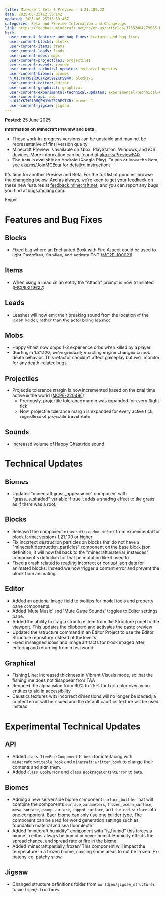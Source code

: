 ```yaml
---
title: Minecraft Beta & Preview - 1.21.100.22
date: 2025-06-23T12:50:14Z
updated: 2025-06-25T15:39:46Z
categories: Beta and Preview Information and Changelogs
link: https://feedback.minecraft.net/hc/en-us/articles/37552064279565-Minecraft-Beta-Preview-1-21-100-22
hash:
  user-content-features-and-bug-fixes: features-and-bug-fixes
  user-content-blocks: blocks
  user-content-items: items
  user-content-leads: leads
  user-content-mobs: mobs
  user-content-projectiles: projectiles
  user-content-sounds: sounds
  user-content-technical-updates: technical-updates
  user-content-biomes: biomes
  h_01JYKT9S1R3CYXZA599ZKPS94V: blocks-1
  user-content-editor: editor
  user-content-graphical: graphical
  user-content-experimental-technical-updates: experimental-technical-updates
  user-content-api: api
  h_01JYKT9S1RMQPWJYKZS2RE9TXB: biomes-1
  user-content-jigsaw: jigsaw
---
```


**Posted:** 25 June 2025

**Information on Minecraft Preview and Beta:**

- These work-in-progress versions can be unstable and may not be representative of final version quality
- Minecraft Preview is available on Xbox, PlayStation, Windows, and iOS devices. More information can be found at [aka.ms/PreviewFAQ](https://aka.ms/PreviewFAQ)
- The beta is available on Android (Google Play). To join or leave the beta, see [aka.ms/JoinMCBeta](https://aka.ms/JoinMCBeta) for detailed instructions

It's time for another Preview and Beta! For the full list of goodies, browse the changelog below. And as always, we’re keen to get your feedback on these new features at [feedback.minecraft.net](http://feedback.minecraft.net/), and you can report any bugs you find at [bugs.mojang.com](http://bugs.mojang.com/).

Enjoy!

# Features and Bug Fixes

## Blocks

- Fixed bug where an Enchanted Book with Fire Aspect could be used to light Campfires, Candles, and activate TNT ([MCPE-100021](https://bugs.mojang.com/browse/MCPE-100021))

## Items

- When using a Lead on an entity the "Attach" prompt is now translated ([MCPE-219627](https://bugs.mojang.com/browse/MCPE-219627))

## Leads

- Leashes will now emit their breaking sound from the location of the leash holder, rather than the actor being leashed

## Mobs

- Happy Ghast now drops 1-3 experience orbs when killed by a player
- Starting in 1.21.100, we’re gradually enabling engine changes to mob death behavior. This refactor shouldn’t affect gameplay but we’ll monitor for any death-related bugs.

## Projectiles

- Projectile tolerance margin is now incremented based on the total time active in the world ([MCPE-220496](https://bugs.mojang.com/browse/MCPE-220496))
  - Previously, projectile tolerance margin was expanded for every flight tick
  - Now, projectile tolerance margin is expanded for every active tick, regardless of projectile travel state

## Sounds

- Increased volume of Happy Ghast ride sound

# Technical Updates

## Biomes

- Updated "minecraft:grass_appearance" component with "grass_is_shaded" variable if true it adds a shading effect to the grass as if there was a roof.

## Blocks

- Released the component `minecraft:random_offset` from experimental for block format versions 1.21.100 or higher
- Fix incorrect destruction particles on blocks that do not have a "minecraft:destruction_particles" component on the base block json definition, it will now fall back to the "minecraft:material_instances" component's definition for that permutation like it used to
- Fixed a crash related to reading incorrect or corrupt json data for animated blocks. Instead we now trigger a content error and prevent the block from animating.

## Editor

- Added an optional image field to tooltips for modal tools and property pane components.
- Added 'Mute Music' and 'Mute Game Sounds' toggles to Editor settings pane.
- Added the ability to drag a structure item from the Structure panel to the viewport. This updates the clipboard and activates the paste preview
- Updated the /structure command in an Editor Project to use the Editor Structure repository instead of the level's
- Fixed misaligned icons and image artifacts for block imaged after entering and returning from a test world

## Graphical

- Fishing Line: Increased thickness in Vibrant Visuals mode, so that the fishing line does not disappear from TAA
- Reduced the alpha value from 60% to 25% for hurt color overlay on entities to aid in accessibility
- Caustics textures with incorrect dimensions will no longer be loaded; a content error will be issued and the default caustics texture will be used instead

# Experimental Technical Updates

## API

- Added `class ItemBookComponent` to `beta` for interfacing with `minecraft:writable_book` and `minecraft:written_book` to change their contents and sign them.
- Added `class BookError` and `class BookPageContentError` to `beta`.

## Biomes

- Adding a new server side biome component `surface_builder` that will combine the components `surface_parameters`, `frozen_ocean_surface`, `mesa_surface`, `swamp_surface`, `capped_surface`, and `the_end_surface` into one component. Each biome can only use one builder type. The component can be used for world generation settings such as foundation material and sea floor depth.
- Added "minecraft:humidity" component with "is_humid" this forces a biome to either always be humid or never humid. Humidity effects the spread chance, and spread rate of fire in the biome.
- Added 'minecraft:partially_frozen' This component will impact the temperature in a frozen biome, causing some areas to not be frozen. Ex: patchy ice, patchy snow.

## Jigsaw

- Changed structure definitions folder from `worldgen/jigsaw_structures` to `worldgen/structures`.

